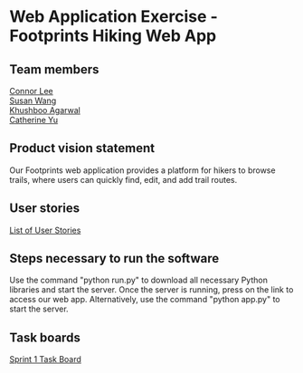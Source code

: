 # Web Application Exercise - Footprints Hiking Web App

## Team members
[Connor Lee](https://github.com/Connorlee487)<br>
[Susan Wang](https://github.com/sw5556)<br>
[Khushboo Agarwal](https://github.com/KhushbooAgrawal190803)<br>
[Catherine Yu](https://github.com/catherineyu2014)

## Product vision statement

Our Footprints web application provides a platform for hikers to browse trails, where users can quickly find, edit, and add trail routes. 

## User stories

[List of User Stories](https://github.com/swe-students-fall2025/2-web-app-supercoolapp/issues)

## Steps necessary to run the software

Use the command "python run.py" to download all necessary Python libraries and start the server. Once the server is running, press on the link to access our web app.
Alternatively, use the command "python app.py" to start the server. 

## Task boards

[Sprint 1 Task Board](https://github.com/orgs/swe-students-fall2025/projects/16) 
